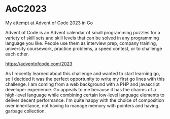 # AoC2023
My attempt at Advent of Code 2023 in Go

Advent of Code is an Advent calendar of small programming puzzles for a variety of skill sets and skill levels that can be solved in any programming language you like. People use them as interview prep, company training, university coursework, practice problems, a speed contest, or to challenge each other.

https://adventofcode.com/2023

As I recently learned about this challenge and wanted to start learning go, so I decided it was the perfect opportunity to write my first go lines with this challenge.
I am coming from a web background with a PHP and javascript developer experience. Go appeals to me because it has the charms of a high-level language while combining certain low-level language elements to deliver decent performance.
I'm quite happy with the choice of composition over inheritance, not having to manage memory with pointers and having garbage collection.
